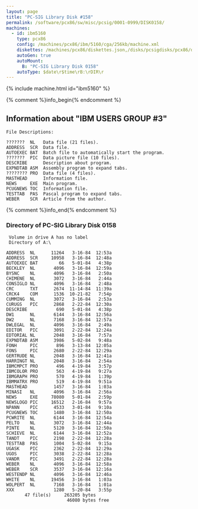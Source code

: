 ```yaml
---
layout: page
title: "PC-SIG Library Disk #158"
permalink: /software/pcx86/sw/misc/pcsig/0001-0999/DISK0158/
machines:
  - id: ibm5160
    type: pcx86
    config: /machines/pcx86/ibm/5160/cga/256kb/machine.xml
    diskettes: /machines/pcx86/diskettes.json,/disks/pcsigdisks/pcx86/diskettes.json
    autoGen: true
    autoMount:
      B: "PC-SIG Library Disk 0158"
    autoType: $date\r$time\rB:\rDIR\r
---
```


{% include machine.html id="ibm5160" %}

{% comment %}info_begin{% endcomment %}

## Information about "IBM USERS GROUP #3"

    File Descriptions:
    
    ???????  NL   Data file (21 files).
    ADDRESS  SCR  Data file.
    AUTOEXEC BAT  Batch file to automatically start the program.
    ???????  PIC  Data picture file (10 files).
    DESCRIBE      Description about program.
    EXPNDTAB ASM  Assembly program to expand tabs.
    ???????? PRO  Data file (4 files).
    MASTHEAD      Information file.
    NEWS     EXE  Main program.
    PCUGNEWS TOC  Information file.
    TESTTAB  PAS  Pascal program to expand tabs.
    WEBER    SCR  Article from the author.
{% comment %}info_end{% endcomment %}


### Directory of PC-SIG Library Disk 0158

     Volume in drive A has no label
     Directory of A:\

    ADDRESS  NL      11264   3-16-84  12:53a
    ADDRESS  SCR     10958   3-16-84  12:48a
    AUTOEXEC BAT        66   5-01-84   4:38p
    BECKLEY  NL       4096   3-16-84  12:59a
    BYSNC    NL       4096   3-16-84   2:50a
    CHIMENE  NL       3072   3-16-84   2:44a
    CONSIGLO NL       4096   3-16-84   2:48a
    CRC      TXT      2674  11-14-84  11:39a
    CRCK4    COM      1536  10-21-82   7:54p
    CUMMING  NL       3072   3-16-84   2:53a
    CURUGS   PIC      2868   2-22-84  12:30a
    DESCRIBE           690   5-01-84   4:38p
    DW1      NL       6144   3-16-84  12:56a
    DW2      NL       7168   3-16-84  12:57a
    DWLEGAL  NL       4096   3-16-84   2:49a
    EDITOR   PIC      3091   2-22-84  12:24a
    EDTORIAL NL       2048   3-16-84   7:57a
    EXPNDTAB ASM      3986   5-02-84   9:48a
    FONH     PIC       896   3-13-84  12:05a
    FONS     PIC      2680   2-22-84  12:29a
    GERTRUDE NL       2048   3-16-84  12:41a
    HARRINGT NL       2048   3-16-84   2:54a
    IBMCMPCT PRO       496   4-19-84   3:57p
    IBMCOLOR PRO       563   4-19-84   9:27a
    IBMGRAPH PRO       570   4-19-84   1:39p
    IBMMATRX PRO       519   4-19-84   9:51a
    MASTHEAD          1457   3-16-84   1:03a
    MINASI   NL       4096   3-16-84   2:56a
    NEWS     EXE     78080   5-01-84   2:59p
    NEWSLOGO PIC     16512   2-16-84   9:57a
    NPANN    PIC      4533   3-01-84   9:10a
    PCUGNEWS TOC      1480   3-16-84  12:50a
    PCWRITE  NL       6144   3-16-84  12:54a
    PELTO    NL       3072   3-16-84  12:44a
    PINTE    NL       5120   3-16-84  12:50a
    SCHIEVE  NL       6144   3-16-84  12:52a
    TANDT    PIC      2198   2-22-84  12:28a
    TESTTAB  PAS      1004   5-02-84   9:15a
    UGASK    PIC      2362   2-22-84  12:29a
    UGOS     PIC      3038   2-22-84  12:28a
    VANDR    PIC      3491   2-22-84  12:28a
    WEBER    NL       4096   3-16-84  12:58a
    WEBER    SCR      3537   3-16-84  12:16a
    WESTENDP NL       4096   3-16-84  12:46a
    WHITE    NL      19456   3-16-84   1:03a
    WOLPERT  NL       7168   3-16-84   1:01a
    XXX               1280   5-20-84   3:55p
           47 file(s)     263205 bytes
                           46080 bytes free
